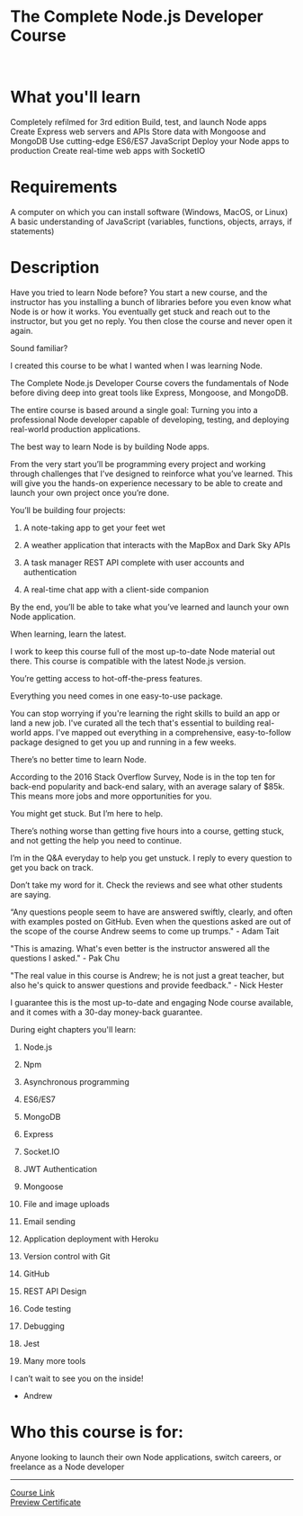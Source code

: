 # The Complete Node.js Developer Course
<br>

# What you'll learn
Completely refilmed for 3rd edition
Build, test, and launch Node apps
Create Express web servers and APIs
Store data with Mongoose and MongoDB
Use cutting-edge ES6/ES7 JavaScript
Deploy your Node apps to production
Create real-time web apps with SocketIO

# Requirements
A computer on which you can install software (Windows, MacOS, or Linux)
A basic understanding of JavaScript (variables, functions, objects, arrays, if statements)
# Description
Have you tried to learn Node before? You start a new course, and the instructor has you installing a bunch of libraries before you even know what Node is or how it works. You eventually get stuck and reach out to the instructor, but you get no reply. You then close the course and never open it again.

Sound familiar?

I created this course to be what I wanted when I was learning Node.

The Complete Node.js Developer Course covers the fundamentals of Node before diving deep into great tools like Express, Mongoose, and MongoDB.

The entire course is based around a single goal: Turning you into a professional Node developer capable of developing, testing, and deploying real-world production applications.

The best way to learn Node is by building Node apps.

From the very start you’ll be programming every project and working through challenges that I’ve designed to reinforce what you’ve learned. This will give you the hands-on experience necessary to be able to create and launch your own project once you’re done.

You’ll be building four projects:

1. A note-taking app to get your feet wet

2. A weather application that interacts with the MapBox and Dark Sky APIs

3. A task manager REST API complete with user accounts and authentication

4. A real-time chat app with a client-side companion

By the end, you’ll be able to take what you’ve learned and launch your own Node application.

When learning, learn the latest.

I work to keep this course full of the most up-to-date Node material out there. This course is compatible with the latest Node.js version.

You’re getting access to hot-off-the-press features.

Everything you need comes in one easy-to-use package.

You can stop worrying if you're learning the right skills to build an app or land a new job. I've curated all the tech that's essential to building real-world apps. I've mapped out everything in a comprehensive, easy-to-follow package designed to get you up and running in a few weeks.

There’s no better time to learn Node.

According to the 2016 Stack Overflow Survey, Node is in the top ten for back-end popularity and back-end salary, with an average salary of $85k. This means more jobs and more opportunities for you.

You might get stuck. But I’m here to help.

There’s nothing worse than getting five hours into a course, getting stuck, and not getting the help you need to continue.

I’m in the Q&A everyday to help you get unstuck. I reply to every question to get you back on track.

Don’t take my word for it. Check the reviews and see what other students are saying.

“Any questions people seem to have are answered swiftly, clearly, and often with examples posted on GitHub. Even when the questions asked are out of the scope of the course Andrew seems to come up trumps." - Adam Tait

"This is amazing. What's even better is the instructor answered all the questions I asked." - Pak Chu

"The real value in this course is Andrew; he is not just a great teacher, but also he's quick to answer questions and provide feedback." - Nick Hester

I guarantee this is the most up-to-date and engaging Node course available, and it comes with a 30-day money-back guarantee.

During eight chapters you'll learn:

1. Node.js

2. Npm

3. Asynchronous programming

4. ES6/ES7

5. MongoDB

6. Express

7. Socket.IO

8. JWT Authentication

9. Mongoose

10. File and image uploads

11. Email sending

12. Application deployment with Heroku

13. Version control with Git

14. GitHub

15. REST API Design

16. Code testing

17. Debugging

18. Jest

19. Many more tools

I can’t wait to see you on the inside!

- Andrew

# Who this course is for:
Anyone looking to launch their own Node applications, switch careers, or freelance as a Node developer

-------------------------------
[Course Link](https://www.udemy.com/course/the-complete-nodejs-developer-course-2/)
<br>[Preview Certificate]()
